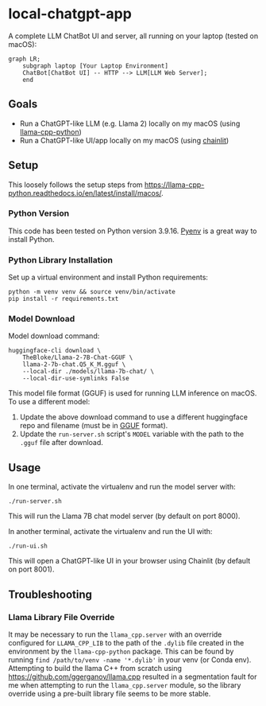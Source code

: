 # local-chatgpt-app

A complete LLM ChatBot UI and server, all running on your laptop (tested on macOS):

```mermaid
graph LR;
    subgraph laptop [Your Laptop Environment]
    ChatBot[ChatBot UI] -- HTTP --> LLM[LLM Web Server];
    end
```

## Goals

 - Run a ChatGPT-like LLM (e.g. Llama 2) locally on my macOS (using [llama-cpp-python](https://github.com/abetlen/llama-cpp-python))
 - Run a ChatGPT-like UI/app locally on my macOS (using [chainlit](https://github.com/Chainlit/chainlit))

## Setup

This loosely follows the setup steps from https://llama-cpp-python.readthedocs.io/en/latest/install/macos/.

### Python Version

This code has been tested on Python version 3.9.16. [Pyenv](https://github.com/pyenv/pyenv) is a great way to
install Python.

### Python Library Installation

Set up a virtual environment and install Python requirements:

```
python -m venv venv && source venv/bin/activate
pip install -r requirements.txt
```

### Model Download

Model download command:
```
huggingface-cli download \
    TheBloke/Llama-2-7B-Chat-GGUF \
    llama-2-7b-chat.Q5_K_M.gguf \
    --local-dir ./models/llama-7b-chat/ \
    --local-dir-use-symlinks False
```

This model file format (GGUF) is used for running LLM inference on macOS.
To use a different model:
 1. Update the above download command to use a different huggingface repo
    and filename (must be in [GGUF](https://huggingface.co/models?sort=modified&search=gguf) format).
 3. Update the `run-server.sh` script's `MODEL` variable with the path to the `.gguf` file after download.

## Usage

In one terminal, activate the virtualenv and run the model server with:
```
./run-server.sh
```

This will run the Llama 7B chat model server (by default on port 8000).

In another terminal, activate the virtualenv and run the UI with:
```
./run-ui.sh
```

This will open a ChatGPT-like UI in your browser using Chainlit (by default on port 8001).

## Troubleshooting

### Llama Library File Override

It may be necessary to run the `llama_cpp.server` with an override configured for `LLAMA_CPP_LIB`
to the path of the `.dylib` file created in the environment by the `llama-cpp-python` package.
This can be found by running `find /path/to/venv -name '*.dylib'` in your venv (or Conda env).
Attempting to build the llama C++ from scratch using https://github.com/ggerganov/llama.cpp resulted in
a segmentation fault for me when attempting to run the `llama_cpp.server` module, so the library override
using a pre-built library file seems to be more stable.
